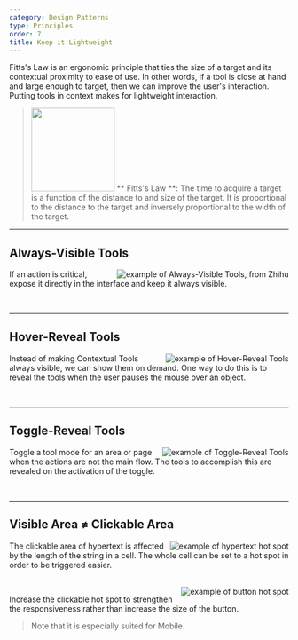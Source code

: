 ```yaml
---
category: Design Patterns
type: Principles
order: 7
title: Keep it Lightweight
---
```


Fitts's Law is an ergonomic principle that ties the size of a target and its contextual proximity to ease of use. In other words, if a tool is close at hand and large enough to target, then we can improve the user's interaction. Putting tools in context makes for lightweight interaction.

> <img src="https://os.alipayobjects.com/rmsportal/wAcbQmeqTWDqsnu.png" width="150" />
> ** Fitts's Law **: The time to acquire a target is a function of the distance to and size of the target. It is proportional to the distance to the target and inversely proportional to the width of the target.

---

## Always-Visible Tools

<img class="preview-img" align="right" alt="example of Always-Visible Tools, from Zhihu" description="Status No.1: A clear clickable area makes it easier to highlight the button on the page.<br>Status No.2: As hovering over the button, the mouse pointer turns into a hand symbol, and the fill color of the button changes to a dark color, which provides a clear call to action.<br>Status No.3: The style of the button obviously changes once clicked." src="https://gw.alipayobjects.com/zos/rmsportal/ofpeZpgdrqXcRpTlVXTp.png">

If an action is critical, expose it directly in the interface and keep it always visible.

<br>

---

## Hover-Reveal Tools

<img class="preview-img" align="right" alt="example of Hover-Reveal Tools" description="On mouse hover, the tools are revealed." src="https://gw.alipayobjects.com/zos/rmsportal/XzKWrNfqIMNnIrwWNJYg.png">

Instead of making Contextual Tools always visible, we can show them on demand. One way to do this is to reveal the tools when the user pauses the mouse over an object.

<br>

---

## Toggle-Reveal Tools

<img class="preview-img" align="right" alt="example of Toggle-Reveal Tools" description="The table reveals an input box from the text only when the edit mode is turned on for the area." src="https://gw.alipayobjects.com/zos/rmsportal/iLilpTYKqogBNlwpmVGw.png">

Toggle a tool mode for an area or page when the actions are not the main flow. The tools to accomplish this are revealed on the activation of the toggle.

<br>

---

## Visible Area ≠ Clickable Area

<img class="preview-img" align="right" alt="example of hypertext hot spot" description="When hovering on the cell in which the hypertext is positioned, the mouse turns from a cursor to a hand symbol. Click it and jump to another page." src="https://gw.alipayobjects.com/zos/rmsportal/lhOpWlaOzwsuHGxqHgPg.png">

The clickable area of hypertext is affected by the length of the string in a cell. The whole cell can be set to a hot spot in order to be triggered easier.

<br>

<img class="preview-img" align="right" alt="example of button hot spot" description="Move the mouse near the button and activate the hover state." src="https://gw.alipayobjects.com/zos/rmsportal/BlUnqNCHsgUnhnRjMTnX.png">

Increase the clickable hot spot to strengthen the responsiveness rather than increase the size of the button.

> Note that it is especially suited for Mobile.
